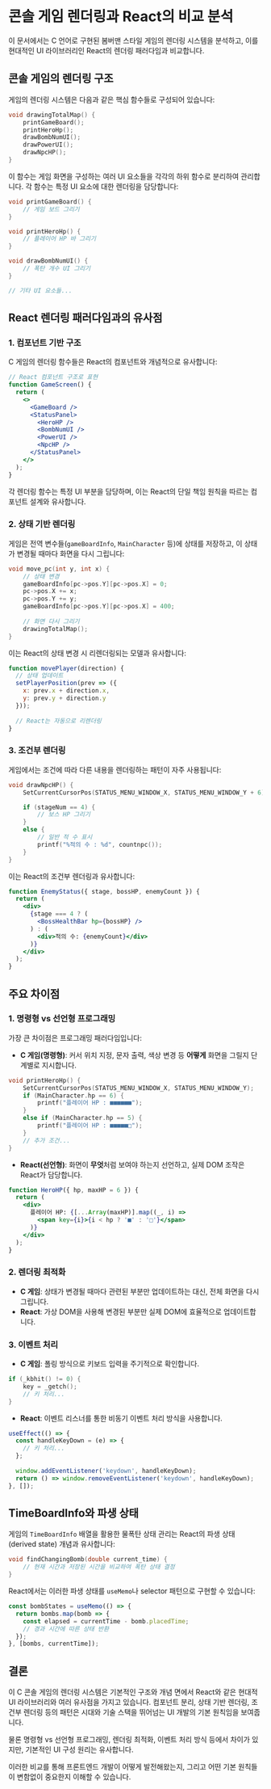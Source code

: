 # 콘솔 게임 렌더링과 React의 비교 분석

이 문서에서는 C 언어로 구현된 봄버맨 스타일 게임의 렌더링 시스템을 분석하고, 이를 현대적인 UI 라이브러리인 React의 렌더링 패러다임과 비교합니다.

## 콘솔 게임의 렌더링 구조

게임의 렌더링 시스템은 다음과 같은 핵심 함수들로 구성되어 있습니다:

```c
void drawingTotalMap() {
    printGameBoard();
    printHeroHp();
    drawBombNumUI();
    drawPowerUI();
    drawNpcHP();
}
```

이 함수는 게임 화면을 구성하는 여러 UI 요소들을 각각의 하위 함수로 분리하여 관리합니다. 각 함수는 특정 UI 요소에 대한 렌더링을 담당합니다:

```c
void printGameBoard() {
    // 게임 보드 그리기
}

void printHeroHp() {
    // 플레이어 HP 바 그리기
}

void drawBombNumUI() {
    // 폭탄 개수 UI 그리기
}

// 기타 UI 요소들...
```

## React 렌더링 패러다임과의 유사점

### 1. 컴포넌트 기반 구조

C 게임의 렌더링 함수들은 React의 컴포넌트와 개념적으로 유사합니다:

```jsx
// React 컴포넌트 구조로 표현
function GameScreen() {
  return (
    <>
      <GameBoard />
      <StatusPanel>
        <HeroHP />
        <BombNumUI />
        <PowerUI />
        <NpcHP />
      </StatusPanel>
    </>
  );
}
```

각 렌더링 함수는 특정 UI 부분을 담당하며, 이는 React의 단일 책임 원칙을 따르는 컴포넌트 설계와 유사합니다.

### 2. 상태 기반 렌더링

게임은 전역 변수들(`gameBoardInfo`, `MainCharacter` 등)에 상태를 저장하고, 이 상태가 변경될 때마다 화면을 다시 그립니다:

```c
void move_pc(int y, int x) {
    // 상태 변경
    gameBoardInfo[pc->pos.Y][pc->pos.X] = 0;
    pc->pos.X += x;
    pc->pos.Y += y;
    gameBoardInfo[pc->pos.Y][pc->pos.X] = 400;
    
    // 화면 다시 그리기
    drawingTotalMap();
}
```

이는 React의 상태 변경 시 리렌더링되는 모델과 유사합니다:

```jsx
function movePlayer(direction) {
  // 상태 업데이트
  setPlayerPosition(prev => ({
    x: prev.x + direction.x,
    y: prev.y + direction.y
  }));
  
  // React는 자동으로 리렌더링
}
```

### 3. 조건부 렌더링

게임에서는 조건에 따라 다른 내용을 렌더링하는 패턴이 자주 사용됩니다:

```c
void drawNpcHP() {
    SetCurrentCursorPos(STATUS_MENU_WINDOW_X, STATUS_MENU_WINDOW_Y + 6);

    if (stageNum == 4) {
        // 보스 HP 그리기
    }
    else {
        // 일반 적 수 표시
        printf("%적의 수 : %d", countnpc());
    }
}
```

이는 React의 조건부 렌더링과 유사합니다:

```jsx
function EnemyStatus({ stage, bossHP, enemyCount }) {
  return (
    <div>
      {stage === 4 ? (
        <BossHealthBar hp={bossHP} />
      ) : (
        <div>적의 수: {enemyCount}</div>
      )}
    </div>
  );
}
```

## 주요 차이점

### 1. 명령형 vs 선언형 프로그래밍

가장 큰 차이점은 프로그래밍 패러다임입니다:

- **C 게임(명령형)**: 커서 위치 지정, 문자 출력, 색상 변경 등 **어떻게** 화면을 그릴지 단계별로 지시합니다.

```c
void printHeroHp() {
    SetCurrentCursorPos(STATUS_MENU_WINDOW_X, STATUS_MENU_WINDOW_Y);
    if (MainCharacter.hp == 6) {
        printf("플레이어 HP : ■■■■■■");
    }
    else if (MainCharacter.hp == 5) {
        printf("플레이어 HP : ■■■■■□");
    }
    // 추가 조건...
}
```

- **React(선언형)**: 화면이 **무엇**처럼 보여야 하는지 선언하고, 실제 DOM 조작은 React가 담당합니다.

```jsx
function HeroHP({ hp, maxHP = 6 }) {
  return (
    <div>
      플레이어 HP: {[...Array(maxHP)].map((_, i) => 
        <span key={i}>{i < hp ? '■' : '□'}</span>
      )}
    </div>
  );
}
```

### 2. 렌더링 최적화

- **C 게임**: 상태가 변경될 때마다 관련된 부분만 업데이트하는 대신, 전체 화면을 다시 그립니다.
- **React**: 가상 DOM을 사용해 변경된 부분만 실제 DOM에 효율적으로 업데이트합니다.

### 3. 이벤트 처리

- **C 게임**: 폴링 방식으로 키보드 입력을 주기적으로 확인합니다.
```c
if (_kbhit() != 0) {
    key = _getch();
    // 키 처리...
}
```

- **React**: 이벤트 리스너를 통한 비동기 이벤트 처리 방식을 사용합니다.
```jsx
useEffect(() => {
  const handleKeyDown = (e) => {
    // 키 처리...
  };
  
  window.addEventListener('keydown', handleKeyDown);
  return () => window.removeEventListener('keydown', handleKeyDown);
}, []);
```

## TimeBoardInfo와 파생 상태

게임의 `TimeBoardInfo` 배열을 활용한 물폭탄 상태 관리는 React의 파생 상태(derived state) 개념과 유사합니다:

```c
void findChangingBomb(double current_time) {
    // 현재 시간과 저장된 시간을 비교하여 폭탄 상태 결정
}
```

React에서는 이러한 파생 상태를 `useMemo`나 selector 패턴으로 구현할 수 있습니다:

```jsx
const bombStates = useMemo(() => {
  return bombs.map(bomb => {
    const elapsed = currentTime - bomb.placedTime;
    // 경과 시간에 따른 상태 반환
  });
}, [bombs, currentTime]);
```

## 결론

이 C 콘솔 게임의 렌더링 시스템은 기본적인 구조와 개념 면에서 React와 같은 현대적 UI 라이브러리와 여러 유사점을 가지고 있습니다. 컴포넌트 분리, 상태 기반 렌더링, 조건부 렌더링 등의 패턴은 시대와 기술 스택을 뛰어넘는 UI 개발의 기본 원칙임을 보여줍니다.

물론 명령형 vs 선언형 프로그래밍, 렌더링 최적화, 이벤트 처리 방식 등에서 차이가 있지만, 기본적인 UI 구성 원리는 유사합니다.

이러한 비교를 통해 프론트엔드 개발이 어떻게 발전해왔는지, 그리고 어떤 기본 원칙들이 변함없이 중요한지 이해할 수 있습니다.
